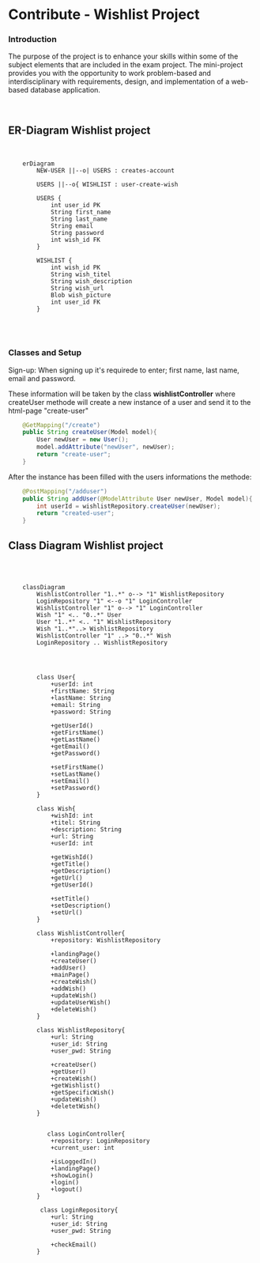 # Contribute - Wishlist Project

### Introduction
The purpose of the project is to enhance your skills within some of the subject elements that are included in the exam project. The mini-project provides you with the opportunity to work problem-based and interdisciplinary with requirements, design, and implementation of a web-based database application.

<br> 

## ER-Diagram Wishlist project

<br>

```mermaid
    erDiagram
        NEW-USER ||--o| USERS : creates-account

        USERS ||--o{ WISHLIST : user-create-wish
        
        USERS {
            int user_id PK
            String first_name
            String last_name
            String email
            String password
            int wish_id FK
        }

        WISHLIST {
            int wish_id PK
            String wish_titel
            String wish_description
            String wish_url
            Blob wish_picture
            int user_id FK
        }
```

<br>
<br>

### Classes and Setup

Sign-up:
When signing up it's requirede to enter; first name, last name, email and password.

These information will be taken by the class **wishlistController** where createUser methode will create a new instance of a user and send it to the html-page "create-user"

```java
    @GetMapping("/create")
    public String createUser(Model model){
        User newUser = new User();
        model.addAttribute("newUser", newUser);
        return "create-user";
    }
```

After the instance has been filled with the users informations the methode:

```java
    @PostMapping("/adduser")
    public String addUser(@ModelAttribute User newUser, Model model){
        int userId = wishlistRepository.createUser(newUser);
        return "created-user";
    }
```

## Class Diagram Wishlist project
<br>


<br>

```mermaid
    classDiagram
        WishlistController "1..*" o--> "1" WishlistRepository
        LoginRepository "1" <--o "1" LoginController
        WishlistController "1" o--> "1" LoginController
        Wish "1" <.. "0..*" User
        User "1..*" <.. "1" WishlistRepository
        Wish "1..*"..> WishlistRepository
        WishlistController "1" ..> "0..*" Wish
        LoginRepository .. WishlistRepository
        
        
        

        class User{
            +userId: int
            +firstName: String
            +lastName: String
            +email: String
            +password: String

            +getUserId()
            +getFirstName()
            +getLastName()
            +getEmail()
            +getPassword()

            +setFirstName()
            +setLastName()
            +setEmail()
            +setPassword()
        }

        class Wish{
            +wishId: int
            +titel: String
            +description: String
            +url: String
            +userId: int

            +getWishId()
            +getTitle()
            +getDescription()
            +getUrl()
            +getUserId()

            +setTitle()
            +setDescription()
            +setUrl()
        }

        class WishlistController{
            +repository: WishlistRepository

            +landingPage()
            +createUser()
            +addUser()
            +mainPage()
            +createWish()
            +addWish()
            +updateWish()
            +updateUserWish()
            +deleteWish()
        }

        class WishlistRepository{
            +url: String
            +user_id: String
            +user_pwd: String

            +createUser()
            +getUser()
            +createWish()
            +getWishlist()
            +getSpecificWish()
            +updateWish()
            +deletetWish()
        }

        
           class LoginController{
            +repository: LoginRepository
            +current_user: int

            +isLoggedIn()
            +landingPage()
            +showLogin()
            +login()
            +logout()
        }

         class LoginRepository{
            +url: String
            +user_id: String
            +user_pwd: String

            +checkEmail()
        }

      

``` 
